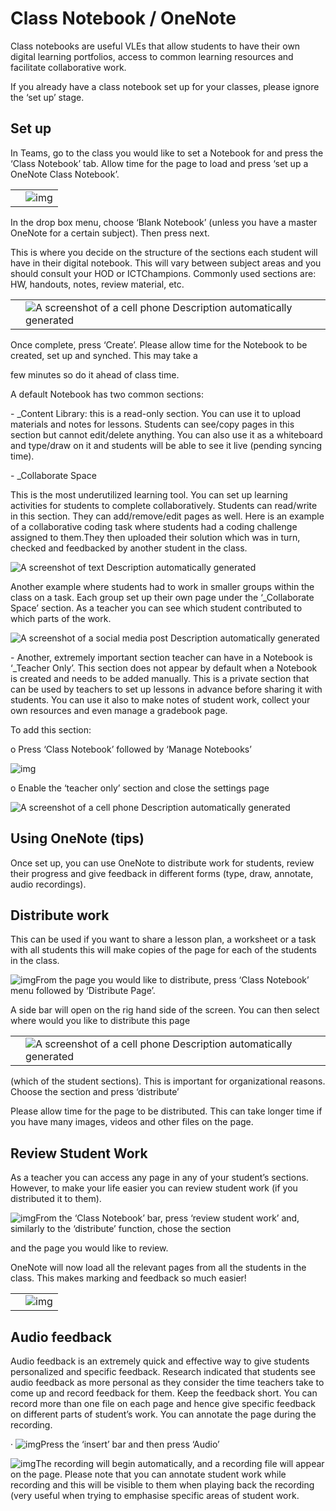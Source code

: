 # Class Notebook / OneNote

Class notebooks are useful VLEs that allow students to have their own digital learning portfolios, access to common learning resources and facilitate collaborative work.

If you already have a class notebook set up for your classes, please ignore the ‘set up’ stage.

 

 

## Set up

In Teams, go to the class you would like to set a Notebook for and press the ‘Class Notebook’ tab. Allow time for the page to load and press ‘set up a OneNote Class Notebook’.

 

|      |          |
| ---- | -------- |
|      | ![img]() |





In the drop box menu, choose ‘Blank Notebook’ (unless you have a master OneNote for a certain subject). Then press next.

This is where you decide on the structure of the sections each student will have in their digital notebook. This will vary between subject areas and you should consult your HOD or ICTChampions. Commonly used sections are: HW, handouts, notes, review material, etc.

 

|      |                                                              |
| ---- | ------------------------------------------------------------ |
|      | ![A screenshot of a cell phone  Description automatically generated](file:////Users/apple/Library/Group%20Containers/UBF8T346G9.Office/TemporaryItems/msohtmlclip/clip_image004.jpg) |





Once complete, press ‘Create’. Please allow time for the Notebook to be created, set up and synched. This may take a

few minutes so do it ahead of class time.

A default Notebook has two common sections:



\-    _Content Library: this is a read-only section. You can use it to upload materials and notes for lessons. Students can see/copy pages in this section but cannot edit/delete anything. You can also use it as a whiteboard and type/draw on it and students will be able to see it live (pending syncing time).

\-    _Collaborate Space

This is the most underutilized learning tool. You can set up learning activities for students to complete collaboratively. Students can read/write in this section. They can add/remove/edit pages as well. Here is an example of a collaborative coding task where students had a coding challenge assigned to them.They then uploaded their solution which was in turn, checked and feedbacked by another student in the class.

![A screenshot of text  Description automatically generated](file:////Users/apple/Library/Group%20Containers/UBF8T346G9.Office/TemporaryItems/msohtmlclip/clip_image005.jpg)

 

Another example where students had to work in smaller groups within the class on a task. Each group set up their own page under the ‘_Collaborate Space’ section. As a teacher you can see which student contributed to which parts of the work.

![A screenshot of a social media post  Description automatically generated](file:////Users/apple/Library/Group%20Containers/UBF8T346G9.Office/TemporaryItems/msohtmlclip/clip_image006.jpg)



\-    Another, extremely important section teacher can have in a Notebook is ‘_Teacher Only’. This section does not appear by default when a Notebook is created and needs to be added manually. This is a private section that can be used by teachers to set up lessons in advance before sharing it with students. You can use it also to make notes of student work, collect your own resources and even manage a gradebook page.

To add this section:

o  Press ‘Class Notebook’ followed by ‘Manage Notebooks’

![img]()

o  Enable the ‘teacher only’ section and close the settings page

![A screenshot of a cell phone  Description automatically generated](file:////Users/apple/Library/Group%20Containers/UBF8T346G9.Office/TemporaryItems/msohtmlclip/clip_image009.jpg)

## Using OneNote (tips)

Once set up, you can use OneNote to distribute work for students, review their progress and give feedback in different forms (type, draw, annotate, audio recordings).

## Distribute work

This can be used if you want to share a lesson plan, a worksheet or a task with all students this will make copies of the page for each of the students in the class.

![img]()From the page you would like to distribute, press ‘Class Notebook’ menu followed by ‘Distribute Page’.



 

 

A side bar will open on the rig hand side of the screen. You can then select where would you like to distribute this page

 

|      |                                                              |
| ---- | ------------------------------------------------------------ |
|      | ![A screenshot of a cell phone  Description automatically generated](file:////Users/apple/Library/Group%20Containers/UBF8T346G9.Office/TemporaryItems/msohtmlclip/clip_image013.jpg) |


 (which of the student sections). This is important for organizational reasons. Choose the section and press ‘distribute’





 

Please allow time for the page to be distributed. This can take longer time if you have many images, videos and other files on the page.

## Review Student Work

As a teacher you can access any page in any of your student’s sections. However, to make your life easier you can review student work (if you distributed it to them).

![img]()From the ‘Class Notebook’ bar, press ‘review student work’ and, similarly to the ‘distribute’ function, chose the section

and the page you would like to review.



 

OneNote will now load all the relevant pages from all the students in the class. This makes marking and feedback so much easier!

 

|      |          |
| ---- | -------- |
|      | ![img]() |





## Audio feedback

Audio feedback is an extremely quick and effective way to give students personalized and specific feedback. Research indicated that students see audio feedback as more personal as they consider the time teachers take to come up and record feedback for them. Keep the feedback short. You can record more than one file on each page and hence give specific feedback on different parts of student’s work. You can annotate the page during the recording.

·    ![img]()Press the ‘insert’ bar and then press ‘Audio’

 

 

 

 

 

 

 

![img]()The recording will begin automatically, and a recording file will appear on the page. Please note that you can annotate student work while recording and this will be visible to them when playing back the recording (very useful when trying to emphasise specific areas of student work.